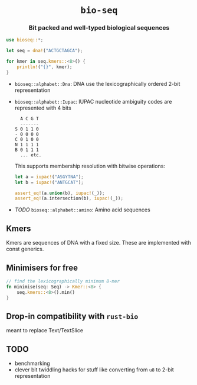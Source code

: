 <div class="title-block" style="text-align: center;" align="center">

# `bio-seq`

### Bit packed and well-typed biological sequences
</div>

```rust
use bioseq::*;

let seq = dna!("ACTGCTAGCA");

for kmer in seq.kmers::<8>() {
	println!("{}", kmer);
}
```

* `bioseq::alphabet::Dna`: DNA use the lexicographically ordered 2-bit representation

* `bioseq::alphabet::Iupac`: IUPAC  nucleotide ambiguity codes are represented with 4 bits

	```
	  A C G T
	  -------
	S 0 1 1 0
	- 0 0 0 0
	C 0 1 0 0
	N 1 1 1 1
	B 0 1 1 1
	  ... etc.
	```
	This supports membership resolution with bitwise operations:

	```rust
	let a = iupac!("ASGYTNA");
	let b = iupac!("ANTGCAT");

	assert_eq!(a.union(b), iupac!(_));
	assert_eq!(a.intersection(b), iupac!(_));
	```

* *TODO* `bioseq::alphabet::amino`: Amino acid sequences

## Kmers

Kmers are sequences of DNA with a fixed size. These are implemented with const generics.

## Minimisers for free

```rust
// find the lexicographically minimum 8-mer
fn minimise(seq: Seq) -> Kmer::<8> {
    seq.kmers::<8>().min()
}
```

## Drop-in compatibility with `rust-bio`

meant to replace Text/TextSlice

## TODO

* benchmarking
* clever bit twiddling hacks for stuff like converting from `u8` to 2-bit representation
